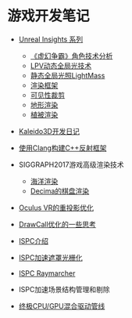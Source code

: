 # 游戏开发笔记

- [Unreal Insights 系列](1.ue4_insights/ue4_insights.md)
	- [《虚幻争霸》角色技术分析](1.ue4_insights/shading_models/paragon_character_tech.md)
	- [LPV动态全局光技术](1.ue4_insights/global_illumination/lpv.md)
	- [静态全局光照LightMass](global_illumination/light_mass.md)
	- [渲染框架](1.ue4_insights/renderer_architect/renderer.md)
	- [可见性裁剪](1.ue4_insights/visibility_determination/visibility.md)
	- [地形渲染](1.ue4_insights/terrian_rendering/terrian.md)
	- [植被渲染](1.ue4_insights/terrian_rendering/foliage.md)

- [Kaleido3D开发日记](3.build_next_gen_gfx_lib/ReadMe.md)
- [使用Clang构建C++反射框架](2.reflect_cpp_with_clang/reflect_cpp_with_clang.md)
- SIGGRAPH2017游戏高级渲染技术
	- [海洋渲染](4.siggraph2017_game/ocean_rendering.md)
	- [Decima的棋盘渲染](5.checkboard_rendering/decima.md)
- [Oculus VR的重投影优化](6.oculus_vr_reprojection/oculus_reprojection.md)
- [DrawCall优化的一些思考](7.about_drawcall/draw_call.md)
- [ISPC介绍](9.optimization/ISPC_Intro.md)
- [ISPC加速遮罩光栅化](9.optimization/ISPC_Masked_SoftwareOcclusion.md)
- [ISPC Raymarcher](9.optimization/ISPC_Raymarcher.md)
- ISPC加速场景结构管理和剔除
- [终极CPU/GPU混合驱动管线](9.optimization/UltraCPUGPUHybridDrivenPipeline.md)